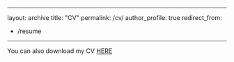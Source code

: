 <!-- ---
layout: archive
title: "CV"
permalink: /cv-json/
author_profile: false
redirect_from:
  - /resume-json
---

{% include base_path %}

<link rel="stylesheet" href="{{ base_path }}/assets/css/cv-style.css">
<link rel="stylesheet" href="https://cdnjs.cloudflare.com/ajax/libs/font-awesome/5.15.4/css/all.min.css">

<style>
  .archive {
    width: 80%;
    margin: 0 auto;
    float: none;
    padding-right: 0;
  }
  
  @media (min-width: 80em) {
    .archive {
      width: 70%;
    }
  }
</style>

{% include cv-template.html %}

<div class="cv-download-links">
  <a href="{{ base_path }}/files/cv.pdf" class="btn btn--primary">Download CV as PDF</a>
  <a href="{{ base_path }}" class="btn btn--inverse">View Markdown CV</a>
</div> -->

---
layout: archive
title: "CV"
permalink: /cv/
author_profile: true
redirect_from:
  - /resume
---

You can also download my CV <a href="{{ base_path }}/files/CV_Yang_Qingyun.pdf">HERE</a>

<object class="pdf" 
        data="{{ base_path }}/files/CV_Yang_Qingyun.pdf"
        width="1000"
        height="800">
</object>
